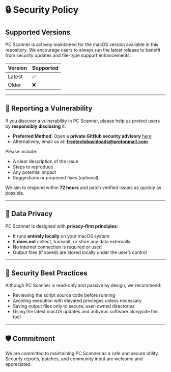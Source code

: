 # 🔒 Security Policy

## Supported Versions

PC Scanner is actively maintained for the macOS version available in this repository. We encourage users to always run the latest release to benefit from security updates and file-type support enhancements.

| Version | Supported |
|---------|-----------|
| Latest  | ✅        |
| Older   | ❌        |

---

## 📢 Reporting a Vulnerability

If you discover a vulnerability in PC Scanner, please help us protect users by **responsibly disclosing** it.

- **Preferred Method**: Open a **private GitHub security advisory** [here](https://github.com/freetechdownloads/pcscanner/security/advisories)
- Alternatively, email us at: **freetechdownloads@protonmail.com**

Please include:
- A clear description of the issue
- Steps to reproduce
- Any potential impact
- Suggestions or proposed fixes (optional)

We aim to respond within **72 hours** and patch verified issues as quickly as possible.

---

## 🔐 Data Privacy

PC Scanner is designed with **privacy-first principles**:

- It runs **entirely locally** on your macOS system
- It **does not** collect, transmit, or store any data externally
- No internet connection is required or used
- Output files (if saved) are stored locally under the user’s control

---

## 🧪 Security Best Practices

Although PC Scanner is read-only and passive by design, we recommend:

- Reviewing the script source code before running
- Avoiding execution with elevated privileges unless necessary
- Saving output files only to secure, user-owned directories
- Using the latest macOS updates and antivirus software alongside this tool

---

## 🛡️ Commitment

We are committed to maintaining PC Scanner as a safe and secure utility.  
Security reports, patches, and community input are welcome and appreciated.

